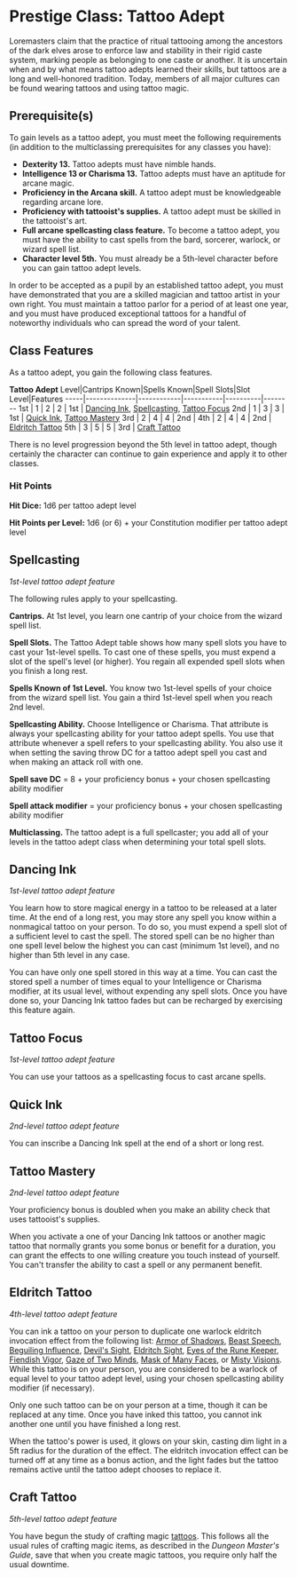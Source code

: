 # Prestige Class: Tattoo Adept
Loremasters claim that the practice of ritual tattooing among the ancestors of the dark elves arose to enforce law and stability in their rigid caste system, marking people as belonging to one caste or another. It is uncertain when and by what means tattoo adepts learned their skills, but tattoos are a long and well-honored tradition. Today, members of all major cultures can be found wearing tattoos and using tattoo magic.

## Prerequisite(s)
To gain levels as a tattoo adept, you must meet the following requirements (in addition to the multiclassing prerequisites for any classes you have):

* **Dexterity 13.** Tattoo adepts must have nimble hands.
* **Intelligence 13 or Charisma 13.** Tattoo adepts must have an aptitude for arcane magic.
* **Proficiency in the Arcana skill.** A tattoo adept must be knowledgeable regarding arcane lore.
* **Proficiency with tattooist's supplies.** A tattoo adept must be skilled in the tattooist's art.
* **Full arcane spellcasting class feature.** To become a tattoo adept, you must have the ability to cast spells from the bard, sorcerer, warlock, or wizard spell list.
* **Character level 5th.** You must already be a 5th-level character before you can gain tattoo adept levels.

In order to be accepted as a pupil by an established tattoo adept, you must have demonstrated that you are a skilled magician and tattoo artist in your own right. You must maintain a tattoo parlor for a period of at least one year, and you must have produced exceptional tattoos for a handful of noteworthy individuals who can spread the word of your talent.

## Class Features
As a tattoo adept, you gain the following class features.

**Tattoo Adept**
Level|Cantrips Known|Spells Known|Spell Slots|Slot Level|Features
-----|--------------|------------|-----------|----------|--------
1st  | 1 | 2 | 2 | 1st | [Dancing Ink](#dancing-ink), [Spellcasting](#spellcasting), [Tattoo Focus](#tattoo-focus)
2nd  | 1 | 3 | 3 | 1st | [Quick Ink](#quick-ink), [Tattoo Mastery](#tattoo-mastery)
3rd  | 2 | 4 | 4 | 2nd | 
4th  | 2 | 4 | 4 | 2nd | [Eldritch Tattoo](#eldritch-tattoo)
5th  | 3 | 5 | 5 | 3rd | [Craft Tattoo](#craft-tattoo)

There is no level progression beyond the 5th level in tattoo adept, though certainly the character can continue to gain experience and apply it to other classes.

### Hit Points
**Hit Dice:** 1d6 per tattoo adept level

**Hit Points per Level:** 1d6 (or 6) + your Constitution modifier per tattoo adept level

## Spellcasting
*1st-level tattoo adept feature*

The following rules apply to your spellcasting.

**Cantrips.** At 1st level, you learn one cantrip of your choice from the wizard spell list.

**Spell Slots.** The Tattoo Adept table shows how many spell slots you have to cast your 1st-level spells. To cast one of these spells, you must expend a slot of the spell's level (or higher). You regain all expended spell slots when you finish a long rest.

**Spells Known of 1st Level.** You know two 1st-level spells of your choice from the wizard spell list. You gain a third 1st-level spell when you reach 2nd level.

**Spellcasting Ability.** Choose Intelligence or Charisma. That attribute is always your spellcasting ability for your tattoo adept spells. You use that attribute whenever a spell refers to your spellcasting ability. You also use it when setting the saving throw DC for a tattoo adept spell you cast and when making an attack roll with one.

**Spell save DC** = 8 + your proficiency bonus + your chosen spellcasting ability modifier

**Spell attack modifier** = your proficiency bonus + your chosen spellcasting ability modifier

**Multiclassing.** The tattoo adept is a full spellcaster; you add all of your levels in the tattoo adept class when determining your total spell slots.

## Dancing Ink
*1st-level tattoo adept feature*

You learn how to store magical energy in a tattoo to be released at a later time. At the end of a long rest, you may store any spell you know within a nonmagical tattoo on your person. To do so, you must expend a spell slot of a sufficient level to cast the spell. The stored spell can be no higher than one spell level below the highest you can cast (minimum 1st level), and no higher than 5th level in any case.

You can have only one spell stored in this way at a time. You can cast the stored spell a number of times equal to your Intelligence or Charisma modifier, at its usual level, without expending any spell slots. Once you have done so, your Dancing Ink tattoo fades but can be recharged by exercising this feature again.

## Tattoo Focus
*1st-level tattoo adept feature*

You can use your tattoos as a spellcasting focus to cast arcane spells.

## Quick Ink
*2nd-level tattoo adept feature*

You can inscribe a Dancing Ink spell at the end of a short or long rest.

## Tattoo Mastery
*2nd-level tattoo adept feature*

Your proficiency bonus is doubled when you make an ability check that uses tattooist's supplies.

When you activate a one of your Dancing Ink tattoos or another magic tattoo that normally grants you some bonus or benefit for a duration, you can grant the effects to one willing creature you touch instead of yourself. You can't transfer the ability to cast a spell or any permanent benefit.

## Eldritch Tattoo
*4th-level tattoo adept feature*

You can ink a tattoo on your person to duplicate one warlock eldritch invocation effect from the following list: [Armor of Shadows](../Warlock.md#armor-of-shadows), [Beast Speech](../Warlock.md#beast-speech), [Beguiling Influence](../Warlock.md#beguiling-influence), [Devil's Sight](../Warlock.md#devils-sight), [Eldritch Sight](../Warlock.md#eldritch-sight), [Eyes of the Rune Keeper](../Warlock.md#eyes-of-the-rune-keeper), [Fiendish Vigor](../Warlock.md#fiendish-vigor), [Gaze of Two Minds](../Warlock.md#gaze-of-two-minds), [Mask of Many Faces](../Warlock.md#mask-of-many-faces), or [Misty Visions](../Warlock.md#misty-visions). While this tattoo is on your person, you are considered to be a warlock of equal level to your tattoo adept level, using your chosen spellcasting ability modifier (if necessary).

Only one such tattoo can be on your person at a time, though it can be replaced at any time. Once you have inked this tattoo, you cannot ink another one until you have finished a long rest.

When the tattoo's power is used, it glows on your skin, casting dim light in a 5ft radius for the duration of the effect. The eldritch invocation effect can be turned off at any time as a bonus action, and the light fades but the tattoo remains active until the tattoo adept chooses to replace it.

## Craft Tattoo
*5th-level tattoo adept feature*

You have begun the study of crafting magic [tattoos](/Magic/Tattoos.md). This follows all the usual rules of crafting magic items, as described in the *Dungeon Master's Guide*, save that when you create magic tattoos, you require only half the usual downtime.

